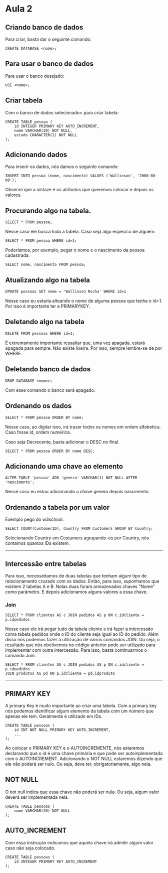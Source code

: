 # Aula 2

## Criando banco de dados
Para criar, basta dar o seguinte comando:
```
CREATE DATABASE <nome>;
```

## Para usar o banco de dados
Para usar o banco desejado:
```
USE <nome>;
```

## Criar tabela
Com o banco de dados selecionado< para criar tabela:
```
CREATE TABLE pessoa (
    id INTEGER PRIMARY KEY AUTO_INCREMENT,
    nome VARCHAR(20) NOT NULL,
    estado CHARACTER(2) NOT NULL
);
```

## Adicionando dados
Para inserir os dados, nós damos o seguinte comando:
```
INSERT INTO pessoa (nome, nascimento) VALUES ('Wallinson', '2000-08-08');
```
Observe que a sintaze é os atributos que queremos colocar e depois os valores.

## Procurando algo na tabela.
```
SELECT * FROM pessoa;
```

Nesse caso ele busca toda a tabela. Caso seja algo especico de alguém:
```
SELECT * FROM pessoa WHERE id=1;
```

Poderíamos, por exemplo, pegar o nome e o nascimento da pessoa cadastrada:
```
SELECT nome, nascimento FROM pessoa;
```

## Atualizando algo na tabela
```
UPDATE pessoas SET nome = 'Wallinson Rocha' WHERE id=1
```
Nesse caso eu estaria alteando o nome de alguma pessoa que tenha o id=1. Por isso é importante ter a PRIMARYKEY.

## Deletando algo na tabela
```
DELETE FROM pessoas WHERE id=1;
```
É extremamente importante ressaltar que, uma vez apagada, estará apagada para sempre. Não existe lixeira. Por isso, sempre lembre-se de por WHERE.

## Deletando banco de dados

```
DROP DATABASE <nome>;
```
Com esse comando o banco será apagado.

## Ordenando os dados
```
SELECT * FROM pessoa ORDER BY nome;
```
Nesse caso, ao digitar isso, irá trazer todos os nomes em ordem alfabetica. Caso fosse id, ordem numérica.

Caso seja Decrecente, basta adicionar o DESC no final.
```
SELECT * FROM pessoa ORDER BY nome DESC;
```

## Adicionando uma chave ao elemento
```
ALTER TABLE 'pessoa' ADD 'genero' VARCHAR(1) NOT NULL AFTER 'nascimento';
```
Nesse caso eu estou adicionando a chave genero depois nascimento.

## Ordenando a tabela por um valor
Exemplo pego do w3school.
```
SELECT COUNT(CustomerID), Country FROM Customers GROUP BY Country;
```
Selecionando Country em Costumers agrupando-os por Country, nós contamos quantos IDs existem.

---

## Intercessão entre tabelas 
Para isso, necesseitamos de duas tabelas que tenham algum tipo de relacionamento cruzado com os dados. Então, para isso, suponhamos que existem 2 tabelas A e B. Nelas duas foram armazenados chaves "Nome" como parâmetro. E depois adicionamos alguns valores a essa chave.

### Join
```
SELECT * FROM clientes AS c JOIN pedidos AS p ON c.idcliente = p.idpedidos
```
Nesse caso ele irá pegar tudo da tabela cliente e irá fazer a intercessão coma tabela pedidos onde o ID do cliente seja igual ao ID do pedido. Além disso nós podemos fazer a utilização de vários comandos JOIN. Ou seja, o resultado que nós obetivemos no código anterior pode ser utilizado para implementar com outra intercessão. Para isso, basta continuarmos o comando Join.
```
SELECT * FROM clientes AS c JOIN pedidos AS p ON c.idcliente = p.idpedidos
JOIN produtos AS pd ON p.idcliente = pd.idproduto
```

---

## PRIMARY KEY
A primary Key é muito importante ao criar uma tabela. Com a primary key nós podemos identificar algum elemento da tabela com um número que apenas ele tem. Geralmente é utilizado em IDs.
```
CREATE TABLE pessoas (
    id INT NOT NULL PRIMARY KEY AUTO_INCREMENT,
    ...
);
```
Ao colocar o PRIMARY KEY e o AUTOINCREMENTE, nós estaremos declarando que o id é uma chave primária e que pode ser autoinplementada com o AUTOINCREMENT.
Adicionando o NOT NULL estaremos dizendo que ele não poderá ser nulo. Ou seja, deve ter, obrigatoriamente, algo nela.

## NOT NULL
O not null indica que essa chave não poderá ser nula. Ou seja, algum valor deverá ser implementada nela.
```
CREATE TABLE pessoas (
    nome VARCHAR(20) NOT NULL
);
```

## AUTO_INCREMENT
Com essa instrução indicamos que aquela chave irá admitir algum valor caso não seja colocado.
```
CREATE TABLE pessoas (
    id INTEGER PRIMARY KEY AUTO_INCREMENT
);
```
